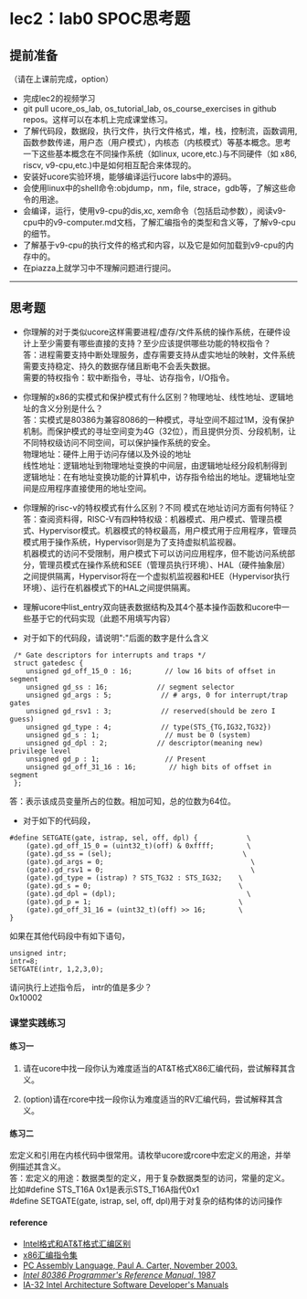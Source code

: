 # lec2：lab0 SPOC思考题

## **提前准备**
（请在上课前完成，option）

- 完成lec2的视频学习
- git pull ucore_os_lab, os_tutorial_lab, os_course_exercises  in github repos。这样可以在本机上完成课堂练习。
- 了解代码段，数据段，执行文件，执行文件格式，堆，栈，控制流，函数调用,函数参数传递，用户态（用户模式），内核态（内核模式）等基本概念。思考一下这些基本概念在不同操作系统（如linux, ucore,etc.)与不同硬件（如 x86, riscv, v9-cpu,etc.)中是如何相互配合来体现的。
- 安装好ucore实验环境，能够编译运行ucore labs中的源码。
- 会使用linux中的shell命令:objdump，nm，file, strace，gdb等，了解这些命令的用途。
- 会编译，运行，使用v9-cpu的dis,xc, xem命令（包括启动参数），阅读v9-cpu中的v9\-computer.md文档，了解汇编指令的类型和含义等，了解v9-cpu的细节。
- 了解基于v9-cpu的执行文件的格式和内容，以及它是如何加载到v9-cpu的内存中的。
- 在piazza上就学习中不理解问题进行提问。

---

## 思考题

- 你理解的对于类似ucore这样需要进程/虚存/文件系统的操作系统，在硬件设计上至少需要有哪些直接的支持？至少应该提供哪些功能的特权指令？<br>
  答：进程需要支持中断处理服务，虚存需要支持从虚实地址的映射，文件系统需要支持稳定、持久的数据存储且断电不会丢失数据。<br>
  需要的特权指令：软中断指令，寻址、访存指令，I/O指令。

- 你理解的x86的实模式和保护模式有什么区别？物理地址、线性地址、逻辑地址的含义分别是什么？<br>
  答：实模式是80386为兼容8086的一种模式，寻址空间不超过1M，没有保护机制。而保护模式的寻址空间变为4G（32位），而且提供分页、分段机制，让不同特权级访问不同空间，可以保护操作系统的安全。<br>
  物理地址：硬件上用于访问存储以及外设的地址<br>
  线性地址：逻辑地址到物理地址变换的中间层，由逻辑地址经分段机制得到<br>
  逻辑地址：在有地址变换功能的计算机中，访存指令给出的地址。逻辑地址空间是应用程序直接使用的地址空间。

- 你理解的risc-v的特权模式有什么区别？不同 模式在地址访问方面有何特征？<br>
  答：查阅资料得，RISC-V有四种特权级：机器模式、用户模式、管理员模式、Hypervisor模式。机器模式的特权最高，用户模式用于应用程序，管理员模式用于操作系统，Hypervisor则是为了支持虚拟机监视器。<br>
  机器模式的访问不受限制，用户模式下可以访问应用程序，但不能访问系统部分，管理员模式在操作系统和SEE（管理员执行环境）、HAL（硬件抽象层）之间提供隔离，Hypervisor将在一个虚拟机监视器和HEE（Hypervisor执行环境）、运行在机器模式下的HAL之间提供隔离。

- 理解ucore中list_entry双向链表数据结构及其4个基本操作函数和ucore中一些基于它的代码实现（此题不用填写内容）

- 对于如下的代码段，请说明":"后面的数字是什么含义
```
 /* Gate descriptors for interrupts and traps */
 struct gatedesc {
    unsigned gd_off_15_0 : 16;        // low 16 bits of offset in segment
    unsigned gd_ss : 16;            // segment selector
    unsigned gd_args : 5;            // # args, 0 for interrupt/trap gates
    unsigned gd_rsv1 : 3;            // reserved(should be zero I guess)
    unsigned gd_type : 4;            // type(STS_{TG,IG32,TG32})
    unsigned gd_s : 1;                // must be 0 (system)
    unsigned gd_dpl : 2;            // descriptor(meaning new) privilege level
    unsigned gd_p : 1;                // Present
    unsigned gd_off_31_16 : 16;        // high bits of offset in segment
 };
```
答：表示该成员变量所占的位数。相加可知，总的位数为64位。

- 对于如下的代码段，

```
#define SETGATE(gate, istrap, sel, off, dpl) {            \
    (gate).gd_off_15_0 = (uint32_t)(off) & 0xffff;        \
    (gate).gd_ss = (sel);                                \
    (gate).gd_args = 0;                                    \
    (gate).gd_rsv1 = 0;                                    \
    (gate).gd_type = (istrap) ? STS_TG32 : STS_IG32;    \
    (gate).gd_s = 0;                                    \
    (gate).gd_dpl = (dpl);                                \
    (gate).gd_p = 1;                                    \
    (gate).gd_off_31_16 = (uint32_t)(off) >> 16;        \
}
```
如果在其他代码段中有如下语句，
```
unsigned intr;
intr=8;
SETGATE(intr, 1,2,3,0);
```
请问执行上述指令后， intr的值是多少？
<br>
0x10002

### 课堂实践练习

#### 练习一

1. 请在ucore中找一段你认为难度适当的AT&T格式X86汇编代码，尝试解释其含义。

2. (option)请在rcore中找一段你认为难度适当的RV汇编代码，尝试解释其含义。

#### 练习二

宏定义和引用在内核代码中很常用。请枚举ucore或rcore中宏定义的用途，并举例描述其含义。<br>
答：宏定义的用途：数据类型的定义，用于复杂数据类型的访问，常量的定义。<br>
比如#define STS_T16A 0x1是表示STS_T16A指代0x1<br>
#define SETGATE(gate, istrap, sel, off, dpl)用于对复杂的结构体的访问操作<br>

#### reference
 - [Intel格式和AT&T格式汇编区别](http://www.cnblogs.com/hdk1993/p/4820353.html)
 - [x86汇编指令集  ](http://hiyyp1234.blog.163.com/blog/static/67786373200981811422948/)
 - [PC Assembly Language, Paul A. Carter, November 2003.](https://pdos.csail.mit.edu/6.828/2016/readings/pcasm-book.pdf)
 - [*Intel 80386 Programmer's Reference Manual*, 1987](https://pdos.csail.mit.edu/6.828/2016/readings/i386/toc.htm)
 - [IA-32 Intel Architecture Software Developer's Manuals](http://www.intel.com/content/www/us/en/processors/architectures-software-developer-manuals.html)

